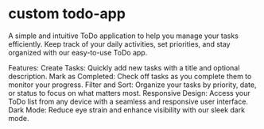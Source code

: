 # custom todo-app

A simple and intuitive ToDo application to help you manage your tasks efficiently. Keep track of your daily activities, set priorities, and stay organized with our easy-to-use ToDo app.

Features:
Create Tasks: Quickly add new tasks with a title and optional description.
Mark as Completed: Check off tasks as you complete them to monitor your progress.
Filter and Sort: Organize your tasks by priority, date, or status to focus on what matters most.
Responsive Design: Access your ToDo list from any device with a seamless and responsive user interface.
Dark Mode: Reduce eye strain and enhance visibility with our sleek dark mode.




